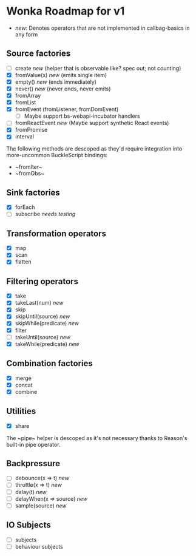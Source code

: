 # Wonka Roadmap for v1

- *new*: Denotes operators that are not implemented in callbag-basics in any form

## Source factories

- [ ] create *new* (helper that is observable like? spec out; not counting)
- [x] fromValue(x) *new* (emits single item)
- [x] empty() *new* (ends immediately)
- [x] never() *new* (never ends, never emits)
- [x] fromArray
- [x] fromList
- [x] fromEvent (fromListener, fromDomEvent)
  - [ ] Maybe support bs-webapi-incubator handlers
- [ ] fromReactEvent *new* (Maybe support synthetic React events)
- [x] fromPromise
- [x] interval

The following methods are descoped as they'd require integration into
more-uncommon BuckleScript bindings:

- ~fromIter~
- ~fromObs~

## Sink factories
- [x] forEach
- [ ] subscribe *needs testing*

## Transformation operators
- [x] map
- [x] scan
- [x] flatten

## Filtering operators

- [x] take
- [x] takeLast(num) *new*
- [x] skip
- [x] skipUntil(source) *new*
- [x] skipWhile(predicate) *new*
- [x] filter
- [ ] takeUntil(source) *new*
- [x] takeWhile(predicate) *new*

## Combination factories

- [x] merge
- [x] concat
- [x] combine

## Utilities

- [x] share

The ~pipe~ helper is descoped as it's not necessary thanks to Reason's
built-in pipe operator.

## Backpressure

- [ ] debounce(x => t) *new*
- [ ] throttle(x => t) *new*
- [ ] delay(t) *new*
- [ ] delayWhen(x => source) *new*
- [ ] sample(source) *new*

## IO Subjects

- [ ] subjects
- [ ] behaviour subjects
